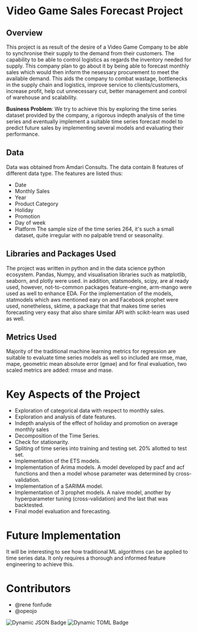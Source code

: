 # Video Game Sales Forecast Project

## Overview
This project is as result of the desire of a Video Game Company to be able to synchronise their supply to the demand from their customers.
The capability to be able to control logistics as regards the inventory needed for supply. This company plan to go about it by being able to forecast monthly sales which would then inform 
the nesessary procurement to meet the available demand. This aids the company to combat wastage, bottlenecks in the supply chain and logistics, improve service to clients/customers, increase 
profit, help cut unnecessary cut, better management and control of warehouse and scalability.

**Business Problem**:
We try to achieve this by exploring the time series dataset provided by the company, a rigorous indepth analysis of the time series and eventually implement a suitable time series forecast model to 
predict future sales by implementing several models and evaluating their performance.


## Data
Data was obtained from Amdari Consults. The data contain 8 features of different data type. The features are listed thus:
- Date
- Monthly Sales
- Year
- Product Category
- Holiday
- Promotion
- Day of week
- Platform
The sample size of the time series 264, it's such a small dataset, quite irregular with no palpable trend or seasonality.

## Libraries and Packages Used
The project was written in python and in the data science python ecosystem. Pandas, Numpy,  and visualisation libraries such as matplotlib, seaborn, and plotly were used. in addition, statsmodels, scipy, 
are al ready used, however, not-to-common packages feature-engine, arm-mango were used as well to enhance EDA.
For the implementation of the models, statmodels which aws mentioned eary on and Facebook prophet were used, nonetheless, sktime, a package that that makes time series forecasting very easy 
that also share similar API with scikit-learn was used as well.

## Metrics Used
Majority of the traditional machine learning metrics for regression are suitable to evaluate time series models as well so included are rmse, mae, mape, geometric mean absolute error (gmae) and for 
final evaluation, two scaled metrics are added: rmsse and mase.

# Key Aspects of the Project
- Exploration of categorical data with respect to monthly sales.
- Exploration and analysis of date features.
- Indepth analysis of the effect of holiday and promotion on average monthly sales
- Decomposition of the Time Series.
- Check for stationarity.
- Spliting of time series into training and testing set. 20% allotted to test set.
- Implementation of the ETS models.
- Implementation of Arima models. A model developed by pacf and acf functions and then a model whose parameter was determined by cross-validation.
- Implementation of a SARIMA model.
- Implementation of 3 prophet models. A naive model, another by hyperparameter tuning (cross-validation) and the last that was backtested.
- Final model evaluation and forecasting.

# Future Implementation
It will be interesting to see how traditional ML algorithms can be applied to time series data. It only requires a thorough and informed feature engineering to achieve this.

# Contributors
- @rene fonfude
- @opeojo

![Dynamic JSON Badge](https://img.shields.io/badge/dynamic/json)
![Dynamic TOML Badge](https://img.shields.io/badge/dynamic/toml)
    



